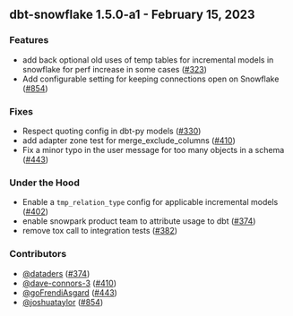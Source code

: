 ## dbt-snowflake 1.5.0-a1 - February 15, 2023

### Features

- add back optional old uses of temp tables for incremental models in snowflake for perf increase in some cases ([#323](https://github.com/dbt-labs/dbt-snowflake/issues/323))
- Add configurable setting for keeping connections open on Snowflake ([#854](https://github.com/dbt-labs/dbt-snowflake/issues/854))

### Fixes

- Respect quoting config in dbt-py models ([#330](https://github.com/dbt-labs/dbt-snowflake/issues/330))
- add adapter zone test for merge_exclude_columns ([#410](https://github.com/dbt-labs/dbt-snowflake/issues/410))
- Fix a minor typo in the user message for too many objects in a schema ([#443](https://github.com/dbt-labs/dbt-snowflake/issues/443))

### Under the Hood

- Enable a `tmp_relation_type` config for applicable incremental models ([#402](https://github.com/dbt-labs/dbt-snowflake/issues/402))
- enable snowpark product team to attribute usage to dbt ([#374](https://github.com/dbt-labs/dbt-snowflake/issues/374))
- remove tox call to integration tests ([#382](https://github.com/dbt-labs/dbt-snowflake/issues/382))

### Contributors
- [@dataders](https://github.com/dataders) ([#374](https://github.com/dbt-labs/dbt-spark/issues/374))
- [@dave-connors-3](https://github.com/dave-connors-3) ([#410](https://github.com/dbt-labs/dbt-spark/issues/410))
- [@goFrendiAsgard](https://github.com/goFrendiAsgard) ([#443](https://github.com/dbt-labs/dbt-spark/issues/443))
- [@joshuataylor](https://github.com/joshuataylor) ([#854](https://github.com/dbt-labs/dbt-spark/issues/854))

